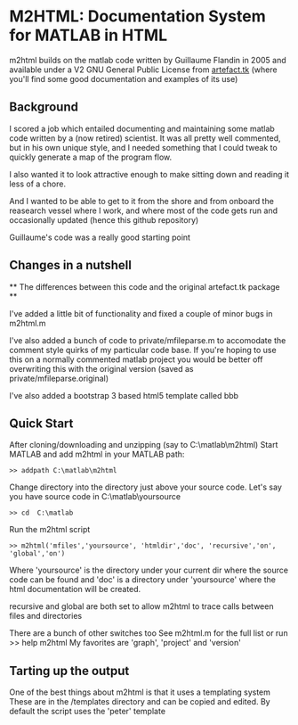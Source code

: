 # M2HTML: Documentation System for MATLAB in HTML

m2html builds on the matlab code written by Guillaume Flandin in 2005 and available
under a V2 GNU General Public License from [artefact.tk](http://www.artefact.tk/software/matlab/m2html/) (where you'll find some good documentation and examples of its use)

## Background
I scored a job which entailed documenting and maintaining some matlab code written by a (now retired) scientist. It was all pretty well commented, but in his own unique style, and I needed something that I could tweak to quickly generate a map of the program flow.

I also wanted it to look attractive enough to make sitting down and reading it less of a chore.

And I wanted to be able to get to it from the shore and from onboard the reasearch vessel where I work, and where most of the code gets run and occasionally updated (hence this github repository)

Guillaume's code was a really good starting point

## Changes in a nutshell
** The differences between this code and the original artefact.tk package **

I've added a little bit of functionality and fixed a couple of minor bugs in m2html.m

I've also added a bunch of code to private/mfileparse.m to accomodate the comment style quirks of my particular code base. If you're hoping to use this on a normally commented matlab project you would be better off overwriting this with the original version (saved as private/mfileparse.original)

I've also added a bootstrap 3 based html5 template called bbb

## Quick Start
After cloning/downloading and unzipping (say to C:\matlab\m2html)
Start MATLAB and add m2html in your MATLAB path:
```
>> addpath C:\matlab\m2html
```
Change directory into the directory just above your source code. 
Let's say you have source code in C:\matlab\yoursource
```
>> cd  C:\matlab
```
Run the m2html script
```
>> m2html('mfiles','yoursource', 'htmldir','doc', 'recursive','on', 'global','on')
```
Where 'yoursource' is the directory under your current dir where the source code 
can be found and 'doc' is a directory under 'yoursource' where the html documentation will be created.

recursive and global are both set to allow m2html to trace calls between files and directories

There are a bunch of other switches too
See m2html.m for the full list or run >> help m2html
My favorites are 'graph', 'project' and 'version' 

## Tarting up the output
One of the best things about m2html is that it uses a templating system
These are in the /templates directory and can be copied and edited. 
By default the script uses the 'peter' template